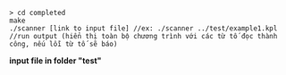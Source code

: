 
	> cd completed
	make
	./scanner [link to input file] //ex: ./scanner ../test/example1.kpl
    //run output (hiển thị toàn bộ chương trình với các từ tố đọc thành công, nếu lỗi từ tố sẽ báo)

**input file in folder "test"**